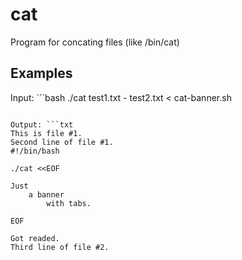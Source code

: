# cat

Program for concating files (like /bin/cat)

## Examples

Input: ```bash
./cat test1.txt - test2.txt < cat-banner.sh
```

Output: ```txt
This is file #1.
Second line of file #1.
#!/bin/bash

./cat <<EOF

Just
	a banner
		with tabs.

EOF

Got readed.
Third line of file #2.
```
